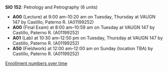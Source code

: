 **SIO 152**: Petrology and Petrography (6 units)

- **A00** (Lecture) at 9:00 am–10:20 am on Tuesday, Thursday at VAUGN 147 by Castillo, Paterno R. (A01199252)
- **A00** (Final Exam) at 8:00 am–10:59 am on Tuesday at VAUGN 147 by Castillo, Paterno R. (A01199252)
- **A01** (Lab) at 10:30 am–12:50 pm on Tuesday, Thursday at VAUGN 147 by Castillo, Paterno R. (A01199252)
- **A50** (Fieldwork) at 12:00 am–12:00 am on Sunday (location TBA) by Castillo, Paterno R. (A01199252)

[Enrollment numbers over time](./SIO152.tsv)
